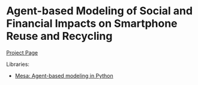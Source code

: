 # Agent-based Modeling of Social and Financial Impacts on Smartphone Reuse and Recycling

[Project Page](https://github.com/jungletada/ABMSF)  


Libraries:
- [Mesa: Agent-based modeling in Python](https://mesa.readthedocs.io/en/stable/index.html)